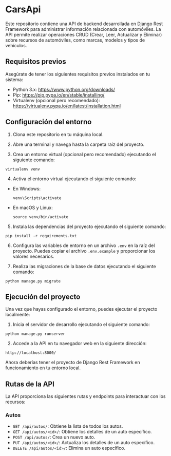 # CarsApi
Este repositorio contiene una API de backend desarrollada en Django Rest Framework para administrar información relacionada con automóviles. La API permite realizar operaciones CRUD (Crear, Leer, Actualizar y Eliminar) sobre recursos de automóviles, como marcas, modelos y tipos de vehículos.

## Requisitos previos

Asegúrate de tener los siguientes requisitos previos instalados en tu sistema:

- Python 3.x: https://www.python.org/downloads/
- Pip: https://pip.pypa.io/en/stable/installing/
- Virtualenv (opcional pero recomendado): https://virtualenv.pypa.io/en/latest/installation.html

## Configuración del entorno

1. Clona este repositorio en tu máquina local.

2. Abre una terminal y navega hasta la carpeta raíz del proyecto.

3. Crea un entorno virtual (opcional pero recomendado) ejecutando el siguiente comando:
  ```
  virtualenv venv
  ```
4. Activa el entorno virtual ejecutando el siguiente comando:
- En Windows:
  ```
  venv\Scripts\activate
  ```
- En macOS y Linux:
  ```
  source venv/bin/activate
  ```

5. Instala las dependencias del proyecto ejecutando el siguiente comando:
  ```
  pip install -r requirements.txt
  ```
6. Configura las variables de entorno en un archivo `.env` en la raíz del proyecto. Puedes copiar el archivo `.env.example` y proporcionar los valores necesarios.

7. Realiza las migraciones de la base de datos ejecutando el siguiente comando:
  ```
  python manage.py migrate
  ```

## Ejecución del proyecto

Una vez que hayas configurado el entorno, puedes ejecutar el proyecto localmente:

1. Inicia el servidor de desarrollo ejecutando el siguiente comando:
  ```
  python manage.py runserver
  ```
2. Accede a la API en tu navegador web en la siguiente dirección:
  ```
  http://localhost:8000/
  ```
Ahora deberías tener el proyecto de Django Rest Framework en funcionamiento en tu entorno local.

## Rutas de la API

La API proporciona las siguientes rutas y endpoints para interactuar con los recursos:

### Autos

- `GET /api/autos/`: Obtiene la lista de todos los autos.
- `GET /api/autos/<id>/`: Obtiene los detalles de un auto específico.
- `POST /api/autos/`: Crea un nuevo auto.
- `PUT /api/autos/<id>/`: Actualiza los detalles de un auto específico.
- `DELETE /api/autos/<id>/`: Elimina un auto específico.
